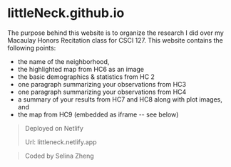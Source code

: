 # littleNeck.github.io

The purpose behind this website is to organize the research I did over my Macaulay Honors Recitation class for CSCI 127. This website contains the following points:

- the name of the neighborhood,
- the highlighted map from HC6 as an image
- the basic demographics & statistics from HC 2
- one paragraph summarizing your observations from HC3
- one paragraph summarizing your observations from HC4
- a summary of your results from HC7 and HC8 along with plot images, and
- the map from HC9 (embedded as iframe -- see below)

> Deployed on Netlify
>
> Url: littleneck.netlify.app

> Coded by Selina Zheng

